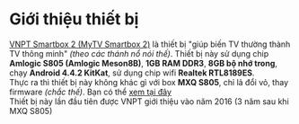 # Giới thiệu thiết bị
[VNPT Smartbox 2 (MyTV Smartbox 2)](https://www.vnpt-technology.vn/vi/product_detail/smartbox-2) là thiết bị "giúp biến TV thường thành TV thông minh" *(theo các thánh nổ nói thế)*. Thiết bị này sử dụng chip **Amlogic S805 (Amlogic Meson8B)**, **1GB RAM DDR3**, **8GB bộ nhớ trong**, chạy **Android 4.4.2 KitKat**, sử dụng chip wifi **Realtek RTL8189ES**.
<br>
Thực ra thì thiết bị này không khác gì với box **MXQ S805**, chỉ lả đổi vỏ, thay firmware *(chắc thế)*. Bạn có thể [xem tại đây](https://www.rigacci.org/wiki/doku.php/doc/appunti/hardware/mxq_s805)
<br>
Thiết bị này lần đầu tiên được VNPT giới thiệu vào năm 2016 (3 năm sau khi MXQ S805)

